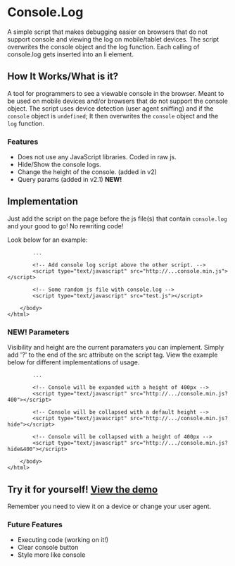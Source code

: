 Console.Log
==========

A simple script that makes debugging easier on browsers that do not support console and viewing the log on mobile/tablet devices. The script overwrites the console object and the log function. Each calling of console.log gets inserted into an li element.

## How It Works/What is it?

A tool for programmers to see a viewable console in the browser. Meant to be used on mobile devices and/or browsers that do not support the console object. The script uses device detection (user agent sniffing) and if the `console` object is `undefined`; It then overwrites the `console` object and the `log` function.

### Features

*   Does not use any JavaScript libraries. Coded in raw js.
*   Hide/Show the console logs.
*   Change the height of the console. (added in v2)
*   Query params (added in v2.1) **NEW!**

## Implementation

Just add the script on the page before the js file(s) that contain `console.log` and your good to go! No rewriting code!

Look below for an example:

            ...
            
            <!-- Add console log script above the other script. -->
            <script type="text/javascript" src="http://...console.min.js"></script>

            <!-- Some random js file with console.log -->
            <script type="text/javascript" src="test.js"></script>

        </body>
    </html>

### **NEW!** Parameters

Visibility and height are the current paramaters you can implement. Simply add '?' to the end of the src attribute on the script tag. View the example below for different implementations of usage.
            
            ...
            
            <!-- Console will be expanded with a height of 400px -->
            <script type="text/javascript" src="http://.../console.min.js?400"></script>
    
            <!-- Console will be collapsed with a default height -->
            <script type="text/javascript" src="http://.../console.min.js?hide"></script>
    
            <!-- Console will be collapsed with a height of 400px -->
            <script type="text/javascript" src="http://.../console.min.js?hide&400"></script>
            
        </body>
    </html>

## Try it for yourself! [View the demo](/demo)

Remember you need to view it on a device or change your user agent.

### Future Features

*   Executing code (working on it!)
*   Clear console button
*   Style more like console